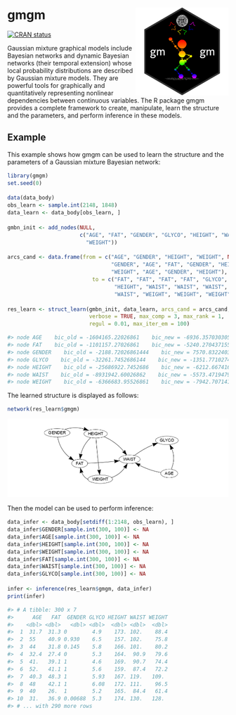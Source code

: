 
<!-- README.md is generated from README.Rmd. Please edit that file -->

# gmgm <img src='man/figures/logo.png' align="right" height="200" />

<!-- badges: start -->

[![CRAN
status](https://www.r-pkg.org/badges/version/gmgm)](https://cran.r-project.org/package=gmgm)
<!-- badges: end -->

Gaussian mixture graphical models include Bayesian networks and dynamic
Bayesian networks (their temporal extension) whose local probability
distributions are described by Gaussian mixture models. They are
powerful tools for graphically and quantitatively representing nonlinear
dependencies between continuous variables. The R package gmgm provides a
complete framework to create, manipulate, learn the structure and the
parameters, and perform inference in these models.

## Example

This example shows how gmgm can be used to learn the structure and the
parameters of a Gaussian mixture Bayesian network:

``` r
library(gmgm)
set.seed(0)

data(data_body)
obs_learn <- sample.int(2148, 1848)
data_learn <- data_body[obs_learn, ]

gmbn_init <- add_nodes(NULL,
                       c("AGE", "FAT", "GENDER", "GLYCO", "HEIGHT", "WAIST",
                         "WEIGHT"))
                         
arcs_cand <- data.frame(from = c("AGE", "GENDER", "HEIGHT", "WEIGHT", NA, "AGE",
                                 "GENDER", "AGE", "FAT", "GENDER", "HEIGHT",
                                 "WEIGHT", "AGE", "GENDER", "HEIGHT"),
                           to = c("FAT", "FAT", "FAT", "FAT", "GLYCO", "HEIGHT",
                                  "HEIGHT", "WAIST", "WAIST", "WAIST", "WAIST",
                                  "WAIST", "WEIGHT", "WEIGHT", "WEIGHT"))
                                  
res_learn <- struct_learn(gmbn_init, data_learn, arcs_cand = arcs_cand,
                          verbose = TRUE, max_comp = 3, max_rank = 1,
                          regul = 0.01, max_iter_em = 100)
```

``` r
#> node AGE    bic_old = -1604165.22026861    bic_new = -6936.35703030545
#> node FAT    bic_old = -1101157.27026861    bic_new = -5240.27043715568
#> node GENDER    bic_old = -2188.72026861444    bic_new = 7570.83224030922
#> node GLYCO    bic_old = -32261.7452686144    bic_new = -1351.77102746833
#> node HEIGHT    bic_old = -25686922.7452686    bic_new = -6212.66741648412
#> node WAIST    bic_old = -8931942.60026862    bic_new = -5573.47194798866
#> node WEIGHT    bic_old = -6366683.95526861    bic_new = -7942.70714135656
```

The learned structure is displayed as follows:

``` r
network(res_learn$gmgm)
```

<img src='man/figures/network.png' />

Then the model can be used to perform inference:

``` r
data_infer <- data_body[setdiff(1:2148, obs_learn), ]
data_infer$GENDER[sample.int(300, 100)] <- NA
data_infer$AGE[sample.int(300, 100)] <- NA
data_infer$HEIGHT[sample.int(300, 100)] <- NA
data_infer$WEIGHT[sample.int(300, 100)] <- NA
data_infer$FAT[sample.int(300, 100)] <- NA
data_infer$WAIST[sample.int(300, 100)] <- NA
data_infer$GLYCO[sample.int(300, 100)] <- NA

infer <- inference(res_learn$gmgm, data_infer)
print(infer)
```

``` r
#> # A tibble: 300 x 7
#>      AGE   FAT  GENDER GLYCO HEIGHT WAIST WEIGHT
#>    <dbl> <dbl>   <dbl> <dbl>  <dbl> <dbl>  <dbl>
#>  1  31.7  31.3 0        4.9    173. 102.    88.4
#>  2  55    40.9 0.930    6.5    157. 102.    75.8
#>  3  44    31.8 0.145    5.8    166. 101.    80.2
#>  4  32.4  27.4 0        5.3    164.  90.9   79.6
#>  5  41.   39.1 1        4.6    169.  90.7   74.4
#>  6  52.   41.1 1        5.6    159.  87.4   72.2
#>  7  40.3  48.3 1        5.93   167. 119.   109. 
#>  8  48    42.1 1        6.08   172. 111.    96.5
#>  9  40    26.  1        5.2    165.  84.4   61.4
#> 10  31.   36.9 0.00688  5.3    174. 130.   128. 
#> # ... with 290 more rows
```
